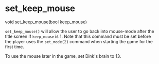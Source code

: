 # set_keep_mouse

<Prototype>void set_keep_mouse(bool keep_mouse)</Prototype>

`set_keep_mouse()` will allow the user to go back into mouse-mode after the title screen if `keep_mouse` is 1. Note that this command must be set before the player uses the `set_mode(2)` command when starting the game for the first time.

To use the mouse later in the game, set Dink's brain to 13.
